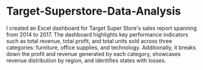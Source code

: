 # Target-Superstore-Data-Analysis
I created an Excel dashboard for Target Super Store's sales report spanning from 2014 to 2017. The dashboard highlights key performance indicators such as total revenue, total profit, and total units sold across three categories: furniture, office supplies, and technology. Additionally, it breaks down the profit and revenue generated by each category, showcases revenue distribution by region, and identifies states with losses.
